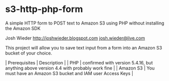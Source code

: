 # s3-http-php-form
A simple HTTP form to POST text to Amazon S3 using PHP without installing the Amazon SDK

Josh Wieder
http://joshwieder.blogspot.com
josh.wieder@live.com

This project will allow you to save text input from a form into an Amazon S3 bucket of your choice. 

| Prerequisites | Description          |
| PHP | confirmed with version 5.4.16, but anything above version 4.4 with probably work fine |
| Amazon S3 | You must have an Amazon S3 bucket and IAM user Access Keys |

